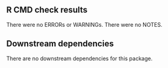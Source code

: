 ## R CMD check results
There were no ERRORs or WARNINGs. There were no NOTES.


## Downstream dependencies
There are no downstream dependencies for this package.
